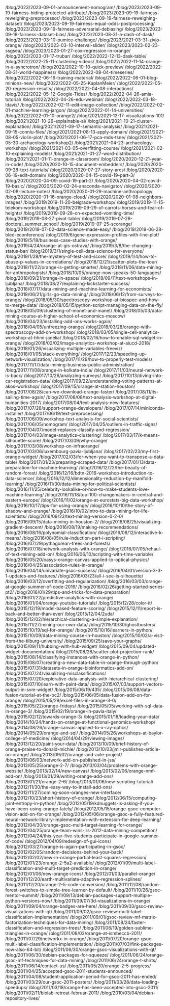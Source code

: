 /blog/2023/2023-09-01-announcement-nomogram/
/blog/2023/2023-09-19-fairness-hiding-protected-attribute/
/blog/2023/2023-09-19-fairness-reweighing-preprocessor/
/blog/2023/2023-09-19-fairness-reweighing-dataset/
/blog/2023/2023-09-19-fairness-equal-odds-postprocessing/
/blog/2023/2023-09-19-fairness-adversarial-debiasing/
/blog/2023/2023-09-18-fairness-dataset-bias/
/blog/2023/2023-08-31-a-dash-of-dask/
/blog/2023/2023-03-10-pumice-challenge/
/blog/2023/2021-03-31-zivjo-orange/
/blog/2023/2023-03-10-interval-slider/
/blog/2023/2023-02-23-ssgsea/
/blog/2023/2023-01-27-cox-regression-in-orange/
/blog/2023/2023-01-17-trubar/
/blog/2022/2022-12-13-dask-table/
/blog/2022/2022-25-11-clustering-videos/
/blog/2022/2022-11-14-orange-in-a-syncrotron/
/blog/2022/2022-10-10-quick-preview/
/blog/2022/2022-08-31-world-happiness/
/blog/2022/2022-08-04-timeseries/
/blog/2022/2022-06-16-training-material/
/blog/2022/2022-06-01-blog-minions-new/
/blog/2022/2022-05-25-KaplanMeier/
/blog/2022/2022-05-20-regression-results/
/blog/2022/2022-04-08-interactions/
/blog/2022/2022-05-12-Google-Tides/
/blog/2022/2022-04-26-amia-tutorial/
/blog/2022/2022-04-26-edu-webinar/
/blog/2022/2022-03-18-ldavis/
/blog/2022/2022-02-11-edit-image-collection/
/blog/2022/2022-02-01-machine-learning-jargon/
/blog/2022/2022-01-14-universities/
/blog/2022/2022-01-10-orange2/
/blog/2021/2021-12-17-visualizations-101/
/blog/2021/2021-10-26-explainable-ai/
/blog/2021/2021-10-21-cluster-explanation/
/blog/2021/2021-09-17-semantic-analysis/
/blog/2021/2021-09-15-connlu-files/
/blog/2021/2021-08-13-apply-domain/
/blog/2021/2021-08-05-violin-plot/
/blog/2021/2021-06-17-pca-mds-tsne/
/blog/2021/2021-05-30-archaeology-workshop2/
/blog/2021/2021-04-23-archaeology-workshop/
/blog/2021/2021-03-05-overfitting-course/
/blog/2021/2021-02-10-explaining-models/
/blog/2021/2021-01-27-word-distribution/
/blog/2021/2021-01-11-orange-in-classroom/
/blog/2020/2020-12-21-year-in-code/
/blog/2020/2020-10-15-document-embedders/
/blog/2020/2020-09-28-text-tutorials/
/blog/2020/2020-07-27-story-arcs/
/blog/2020/2020-06-19-edit-domain/
/blog/2020/2020-04-15-covid-19-part-3/
/blog/2020/2020-04-09-covid-19-part-2/
/blog/2020/2020-04-02-covid-19-basic/
/blog/2020/2020-02-24-anaconda-navigator/
/blog/2020/2020-02-08-lecture-notes/
/blog/2020/2020-01-29-machine-anthropology/
/blog/2020/2020-01-16-orange-cloud/
/blog/2020/2020-01-08-neighbors-images/
/blog/2019/2019-11-20-belgrade-workshop/
/blog/2019/2019-11-15-telekom-workshop/
/blog/2019/2019-09-29-of-carrots-horses-and-fear-of-heights/
/blog/2019/2019-09-28-on-expected-vomiting-time/
/blog/2019/2019-08-27-pivot-table/
/blog/2019/2019-07-26-doctoral_summer_school/
/blog/2019/2019-07-25-scorange/
/blog/2019/2019-07-02-data-science-made-easy/
/blog/2019/2019-06-28-bled-econference/
/blog/2019/6/gene-expression-profiles-with-line-plot/
/blog/2019/5/18/business-case-studies-with-orange/
/blog/2019/4/24/orange-at-gis-ostrava/
/blog/2019/3/8/the-changing-status-bar/
/blog/2019/3/1/single-cell-data-science-for-everyone/
/blog/2019/1/28/the-mystery-of-test-and-score/
/blog/2019/1/4/how-to-abuse-p-values-in-correlations/
/blog/2018/12/21/scatter-plots-the-tour/
/blog/2018/11/22/orange-is-getting-smarter/
/blog/2018/11/06/data-mining-for-anthropologists/
/blog/2018/10/05/orange-now-speaks-50-languages/
/blog/2018/09/21/orange-in-space/
/blog/2018/09/11/text-workshops-in-ljubljana/
/blog/2018/08/27/explaining-kickstarter-success/
/blog/2018/07/17/data-mining-and-machine-learning-for-economists/
/blog/2018/06/21/girls-go-data-mining/
/blog/2018/06/12/from-surveys-to-orange/
/blog/2018/05/30/spectroscopy-workshop-at-biospec-and-how-to-merge-data/
/blog/2018/05/15/python-script-managing-data-on-the-fly/
/blog/2018/05/09/clustering-of-monet-and-manet/
/blog/2018/05/03/data-mining-course-at-higher-school-of-economics-moscow/
/blog/2018/04/23/installing-add-ons-works-again/
/blog/2018/04/05/unfreezing-orange/
/blog/2018/03/28/orange-with-spectroscopy-add-on-workshop/
/blog/2018/03/05/single-cell-analytics-workshop-at-hhmi-janelia/
/blog/2018/02/16/how-to-enable-sql-widget-in-orange/
/blog/2018/02/02/image-analytics-workshop-at-aiucd-2018/
/blog/2018/01/26/visualizing-multiple-variables-freeviz/
/blog/2018/01/05/stack-everything/
/blog/2017/12/23/speeding-up-network-visualization/
/blog/2017/11/29/how-to-properly-test-models/
/blog/2017/11/17/data-mining-business-public-administration/
/blog/2017/11/08/orange-in-kolkata-india/
/blog/2017/11/03/neural-network-is-back/
/blog/2017/10/26/analyzing-surveys/
/blog/2017/10/13/diving-into-car-registration-data/
/blog/2017/09/22/understanding-voting-patterns-at-akos-workshop/
/blog/2017/09/15/orange-at-station-houston/
/blog/2017/08/28/can-we-download-orange-faster/
/blog/2017/08/11/its-sailing-time-again/
/blog/2017/08/08/text-analysis-workshop-at-digital-humanities-2017/
/blog/2017/08/04/text-analysis-new-features/
/blog/2017/07/28/support-orange-developers/
/blog/2017/07/14/miniconda-installer/
/blog/2017/06/19/text-preprocessing/
/blog/2017/06/09/workshop-text-analysis-for-social-scientists/
/blog/2017/06/05/nomogram/
/blog/2017/04/25/outliers-in-traffic-signs/
/blog/2017/04/07/model-replaces-classify-and-regression/
/blog/2017/04/03/image-analytics-clustering/
/blog/2017/03/17/k-means-silhouette-score/
/blog/2017/03/09/why-orange/
/blog/2017/03/08/workshop-on-infraorange/
/blog/2017/03/06/luxembourg-pavia-ljubljana/
/blog/2017/02/23/my-first-orange-widget/
/blog/2017/02/03/for-when-you-want-to-transpose-a-data-table/
/blog/2017/01/23/preparing-scraped-data/
/blog/2017/01/13/data-preparation-for-machine-learning/
/blog/2016/12/22/the-beauty-of-random-forest/
/blog/2016/12/16/bdtn-2016-workshop-introduction-to-data-science/
/blog/2016/12/12/dimensionality-reduction-by-manifold-learning/
/blog/2016/11/30/data-mining-for-political-scientists/
/blog/2016/11/25/celebrity-lookalike-or-how-to-make-students-love-machine-learning/
/blog/2016/11/18/top-100-changemakers-in-central-and-eastern-europe/
/blog/2016/11/02/orange-at-eurostats-big-data-workshop/
/blog/2016/10/17/tips-for-using-orange/
/blog/2016/10/10/the-story-of-shadow-and-orange/
/blog/2016/10/02/intro-to-data-mining-for-life-scientists/
/blog/2016/09/23/text-mining-version-0-2-0/
/blog/2016/09/15/data-mining-in-houston-2/
/blog/2016/08/25/visualizing-gradient-descent/
/blog/2016/08/19/making-recommendations/
/blog/2016/08/16/polynomial-classification/
/blog/2016/08/12/interactive-k-means/
/blog/2016/08/05/rule-induction-part-i-scripting/
/blog/2016/07/29/pythagorean-trees-and-forests/
/blog/2016/07/18/network-analysis-with-orange/
/blog/2016/07/05/rehaul-of-text-mining-add-on/
/blog/2016/06/10/scripting-with-time-variable/
/blog/2016/05/20/oasys-orange-canvas-applied-to-optical-physics/
/blog/2016/04/25/association-rules-in-orange/
/blog/2016/04/14/univariate-gsoc-success/
/blog/2016/04/01/version-3-3-1-updates-and-features/
/blog/2016/03/23/all-i-see-is-silhouette/
/blog/2016/03/12/overfitting-and-regularization/
/blog/2016/03/03/orange-at-google-summer-of-code-2016/
/blog/2016/02/26/getting-started-series-pt2/
/blog/2016/01/29/tips-and-tricks-for-data-preparation/
/blog/2016/01/22/predictive-analytics-with-orange/
/blog/2016/01/04/orange-youtube-tutorials/
/blog/2015/12/28/color-it/
/blog/2015/12/19/model-based-feature-scoring/
/blog/2015/12/11/report-is-back-and-better-than-ever/
/blog/2015/12/04/2uda/
/blog/2015/12/02/hierarchical-clustering-a-simple-explanation/
/blog/2015/11/27/mining-our-own-data/
/blog/2015/10/30/ghostbusters/
/blog/2015/10/19/sql-for-orange/
/blog/2015/10/16/learners-in-python/
/blog/2015/10/09/data-mining-course-in-houston/
/blog/2015/10/02/a-visit-from-the-tilburg-university/
/blog/2015/09/25/save-your-graphs/
/blog/2015/09/11/hubbing-with-hub-widget/
/blog/2015/09/04/updated-widget-documentation/
/blog/2015/08/28/scatter-plot-projection-rank/
/blog/2015/08/14/classifying-instances-with-orange-in-python/
/blog/2015/08/07/creating-a-new-data-table-in-orange-through-python/
/blog/2015/07/31/datasets-in-orange-bioinformatics-add-on/
/blog/2015/07/24/visualizing-misclassifications/
/blog/2015/07/20/explorative-data-analysis-with-hierarchical-clustering/
/blog/2015/07/10/learn-with-paint-data/
/blog/2015/07/03/support-vectors-output-in-svm-widget/
/blog/2015/06/19/435/
/blog/2015/06/08/data-fusion-tutorial-at-the-bc2/
/blog/2015/06/05/data-fusion-add-on-for-orange/
/blog/2015/05/29/excel-files-in-orange-3-0/
/blog/2015/05/22/orange-fridays/
/blog/2015/05/05/working-with-sql-data-in-orange-3/
/blog/2015/02/19/orange-in-pavia-italy/
/blog/2015/02/12/towards-orange-3/
/blog/2015/01/18/loading-your-data/
/blog/2014/10/24/hands-on-orange-at-functional-genomics-workshop/
/blog/2014/08/26/orange-canvas-applied-to-x-ray-optics/
/blog/2014/05/29/orange-and-sql/
/blog/2014/05/26/workshops-at-baylor-college-of-medicine/
/blog/2014/04/29/viewing-images/
/blog/2013/12/20/paint-your-data/
/blog/2013/10/09/brief-history-of-orange-praise-to-donald-michie/
/blog/2013/10/03/jmlr-publishes-article-on-orange/
/blog/2013/09/02/orange-and-axle-project/
/blog/2013/06/03/network-add-on-published-in-jss/
/blog/2013/05/25/orange-2-7/
/blog/2013/03/04/problems-with-orange-website/
/blog/2013/02/14/new-canvas/
/blog/2013/02/06/orange-nmf-add-on/
/blog/2013/01/29/writing-orange-add-ons/
/blog/2013/01/21/orange-2-6/
/blog/2013/01/06/new-scripting-tutorial/
/blog/2012/11/30/the-easy-way-to-install-add-ons/
/blog/2012/11/27/coming-soon-oranges-new-interface/
/blog/2012/10/23/short-history-of-orange/
/blog/2012/06/15/computing-joint-entropy-in-python/
/blog/2012/05/19/kdnuggets-is-asking-if-you-have-been-using-orange-lately/
/blog/2012/05/15/orange-gsoc-computer-vision-add-on-for-orange/
/blog/2012/05/06/orange-gsoc-a-fully-featured-neural-network-library-implementation-with-extension-for-deep-learning/
/blog/2012/04/30/orange-gsoc-multi-target-learning-for-orange/
/blog/2012/04/25/orange-team-wins-jrs-2012-data-mining-competition/
/blog/2012/04/24/this-year-five-students-participate-in-google-summer-of-code/
/blog/2012/04/09/redesign-of-gui-icons/
/blog/2012/03/27/orange-is-again-participating-in-gsoc/
/blog/2012/02/05/random-decisions-behind-your-back/
/blog/2012/02/02/new-in-orange-partial-least-squares-regression/
/blog/2012/01/23/orange-2-5a2-available/
/blog/2012/01/09/multi-label-classification-and-multi-target-prediction-in-orange/
/blog/2012/01/06/new-orange-icons/
/blog/2012/01/03/parallel-orange/
/blog/2011/12/20/earth-multivariate-adaptive-regression-splines/
/blog/2011/12/20/orange-2-5-code-conversion/
/blog/2011/12/08/random-forest-switches-to-simple-tree-learner-by-default/
/blog/2011/10/26/gsoc-mentor-summit/
/blog/2011/09/13/debian-packages-support-multiple-python-versions-now/
/blog/2011/09/07/3d-visualizations-in-orange/
/blog/2011/09/04/orange-badges-are-here/
/blog/2011/09/03/gsoc-review-visualizations-with-qt/
/blog/2011/09/02/gsoc-review-multi-label-classification-implementation/
/blog/2011/09/01/gsoc-review-mf-matrix-factorization-techniques-for-data-mining/
/blog/2011/08/24/faster-classification-and-regression-trees/
/blog/2011/08/19/golden-sublime-triangles-in-orange/
/blog/2011/08/03/orange-at-ismbeccb-2011/
/blog/2011/07/29/networkx-in-orange/
/blog/2011/07/20/orange-gsoc-multi-label-classification-implementation/
/blog/2011/07/03/fink-packages-now-also-64-bit/
/blog/2011/06/30/orange-gsoc-visualizations-with-qt/
/blog/2011/06/30/debian-packages-for-squeeze/
/blog/2011/06/24/orange-gsoc-mf-techniques-for-data-mining/
/blog/2011/06/24/orange-t-shirts/
/blog/2011/06/14/contact-us/
/blog/2011/05/20/orange-2-5-progress/
/blog/2011/04/25/accepted-gsoc-2011-students-announced/
/blog/2011/04/08/student-application-period-for-gsoc-2011-has-ended/
/blog/2011/03/29/our-gsoc-2011-posters/
/blog/2011/03/28/data-loading-speedups/
/blog/2011/03/18/orange-has-been-accepted-into-gsoc-2011/
/blog/2011/02/11/biolab-retreat-februar-2011/
/blog/2010/03/04/debian-repository-lives/
